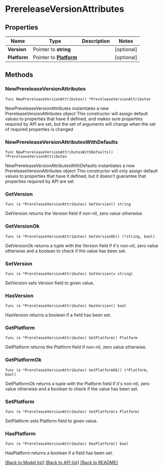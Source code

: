 # PrereleaseVersionAttributes

## Properties

Name | Type | Description | Notes
------------ | ------------- | ------------- | -------------
**Version** | Pointer to **string** |  | [optional] 
**Platform** | Pointer to [**Platform**](Platform.md) |  | [optional] 

## Methods

### NewPrereleaseVersionAttributes

`func NewPrereleaseVersionAttributes() *PrereleaseVersionAttributes`

NewPrereleaseVersionAttributes instantiates a new PrereleaseVersionAttributes object
This constructor will assign default values to properties that have it defined,
and makes sure properties required by API are set, but the set of arguments
will change when the set of required properties is changed

### NewPrereleaseVersionAttributesWithDefaults

`func NewPrereleaseVersionAttributesWithDefaults() *PrereleaseVersionAttributes`

NewPrereleaseVersionAttributesWithDefaults instantiates a new PrereleaseVersionAttributes object
This constructor will only assign default values to properties that have it defined,
but it doesn't guarantee that properties required by API are set

### GetVersion

`func (o *PrereleaseVersionAttributes) GetVersion() string`

GetVersion returns the Version field if non-nil, zero value otherwise.

### GetVersionOk

`func (o *PrereleaseVersionAttributes) GetVersionOk() (*string, bool)`

GetVersionOk returns a tuple with the Version field if it's non-nil, zero value otherwise
and a boolean to check if the value has been set.

### SetVersion

`func (o *PrereleaseVersionAttributes) SetVersion(v string)`

SetVersion sets Version field to given value.

### HasVersion

`func (o *PrereleaseVersionAttributes) HasVersion() bool`

HasVersion returns a boolean if a field has been set.

### GetPlatform

`func (o *PrereleaseVersionAttributes) GetPlatform() Platform`

GetPlatform returns the Platform field if non-nil, zero value otherwise.

### GetPlatformOk

`func (o *PrereleaseVersionAttributes) GetPlatformOk() (*Platform, bool)`

GetPlatformOk returns a tuple with the Platform field if it's non-nil, zero value otherwise
and a boolean to check if the value has been set.

### SetPlatform

`func (o *PrereleaseVersionAttributes) SetPlatform(v Platform)`

SetPlatform sets Platform field to given value.

### HasPlatform

`func (o *PrereleaseVersionAttributes) HasPlatform() bool`

HasPlatform returns a boolean if a field has been set.


[[Back to Model list]](../README.md#documentation-for-models) [[Back to API list]](../README.md#documentation-for-api-endpoints) [[Back to README]](../README.md)


